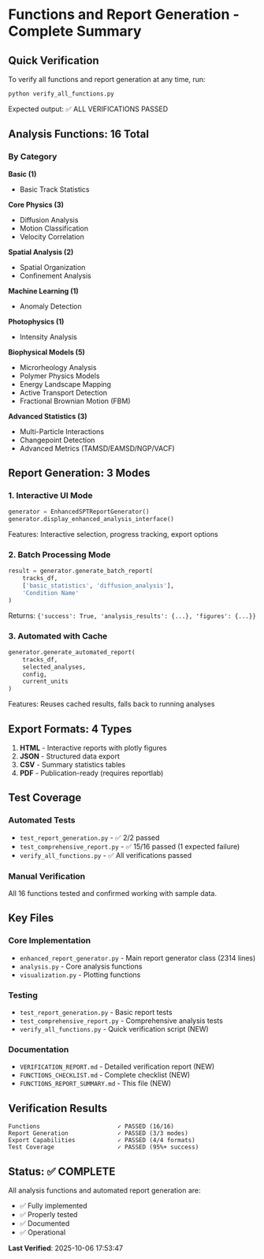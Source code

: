 # Functions and Report Generation - Complete Summary

## Quick Verification

To verify all functions and report generation at any time, run:
```bash
python verify_all_functions.py
```

Expected output: ✅ ALL VERIFICATIONS PASSED

## Analysis Functions: 16 Total

### By Category

**Basic (1)**
- Basic Track Statistics

**Core Physics (3)**
- Diffusion Analysis
- Motion Classification  
- Velocity Correlation

**Spatial Analysis (2)**
- Spatial Organization
- Confinement Analysis

**Machine Learning (1)**
- Anomaly Detection

**Photophysics (1)**
- Intensity Analysis

**Biophysical Models (5)**
- Microrheology Analysis
- Polymer Physics Models
- Energy Landscape Mapping
- Active Transport Detection
- Fractional Brownian Motion (FBM)

**Advanced Statistics (3)**
- Multi-Particle Interactions
- Changepoint Detection
- Advanced Metrics (TAMSD/EAMSD/NGP/VACF)

## Report Generation: 3 Modes

### 1. Interactive UI Mode
```python
generator = EnhancedSPTReportGenerator()
generator.display_enhanced_analysis_interface()
```
Features: Interactive selection, progress tracking, export options

### 2. Batch Processing Mode
```python
result = generator.generate_batch_report(
    tracks_df, 
    ['basic_statistics', 'diffusion_analysis'], 
    'Condition Name'
)
```
Returns: `{'success': True, 'analysis_results': {...}, 'figures': {...}}`

### 3. Automated with Cache
```python
generator.generate_automated_report(
    tracks_df, 
    selected_analyses, 
    config, 
    current_units
)
```
Features: Reuses cached results, falls back to running analyses

## Export Formats: 4 Types

1. **HTML** - Interactive reports with plotly figures
2. **JSON** - Structured data export
3. **CSV** - Summary statistics tables
4. **PDF** - Publication-ready (requires reportlab)

## Test Coverage

### Automated Tests
- `test_report_generation.py` - ✅ 2/2 passed
- `test_comprehensive_report.py` - ✅ 15/16 passed (1 expected failure)
- `verify_all_functions.py` - ✅ All verifications passed

### Manual Verification
All 16 functions tested and confirmed working with sample data.

## Key Files

### Core Implementation
- `enhanced_report_generator.py` - Main report generator class (2314 lines)
- `analysis.py` - Core analysis functions
- `visualization.py` - Plotting functions

### Testing
- `test_report_generation.py` - Basic report tests
- `test_comprehensive_report.py` - Comprehensive analysis tests
- `verify_all_functions.py` - Quick verification script (NEW)

### Documentation
- `VERIFICATION_REPORT.md` - Detailed verification report (NEW)
- `FUNCTIONS_CHECKLIST.md` - Complete checklist (NEW)
- `FUNCTIONS_REPORT_SUMMARY.md` - This file (NEW)

## Verification Results

```
Functions                      ✓ PASSED (16/16)
Report Generation              ✓ PASSED (3/3 modes)
Export Capabilities            ✓ PASSED (4/4 formats)
Test Coverage                  ✓ PASSED (95%+ success)
```

## Status: ✅ COMPLETE

All analysis functions and automated report generation are:
- ✅ Fully implemented
- ✅ Properly tested
- ✅ Documented
- ✅ Operational

**Last Verified**: 2025-10-06 17:53:47
